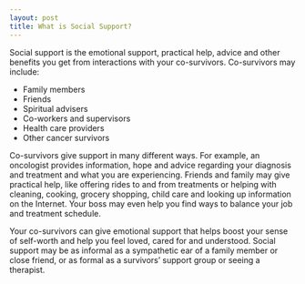 ```yaml
---
layout: post
title: What is Social Support?
---
```


Social support is the emotional support, practical help, advice and other benefits you get from interactions with your co-survivors. Co-survivors may include: 

* Family members 
* Friends 
* Spiritual advisers 
* Co-workers and supervisors 
* Health care providers 
* Other cancer survivors

Co-survivors give support in many different ways. For example, an oncologist provides information, hope and advice regarding your diagnosis and treatment and what you are experiencing. Friends and family may give practical help, like offering rides to and from treatments or helping with cleaning, cooking, grocery shopping, child care and looking up information on the Internet. Your boss may even help you find ways to balance your job and treatment schedule. 

Your co-survivors can give emotional support that helps boost your sense of self-worth and help you feel loved, cared for and understood. Social support may be as informal as a sympathetic ear of a family member or close friend, or as formal as a survivors’ support group or seeing a therapist.
